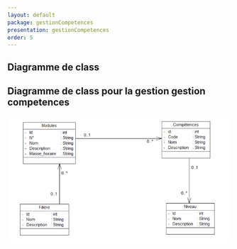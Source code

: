 ```yaml
---
layout: default
package: gestionCompetences
presentation: gestionCompetences
order: 5
---
```


## Diagramme de class 

## Diagramme de class pour la gestion gestion competences

![Diagramme de class pour la gestion des competences](./images/GestionCompetences.png) 